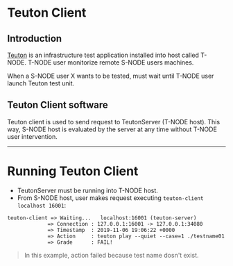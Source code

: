 
# Teuton Client

## Introduction

[Teuton](https://github.com/teuton-software/teuton) is an infrastructure test application installed into host called T-NODE. T-NODE user monitorize remote S-NODE users machines.

When a S-NODE user X wants to be tested, must wait until T-NODE user launch Teuton test unit.

## Teuton Client software

Teuton client is used to send request to TeutonServer (T-NODE host).
This way, S-NODE host is evaluated by the server at any time without T-NODE user intervention.

---
# Running Teuton Client

* TeutonServer must be running into T-NODE host.
* From S-NODE host, user makes request executing `teuton-client localhost 16001`:

```
teuton-client => Waiting...   localhost:16001 (teuton-server)
             => Connection : 127.0.0.1:16001 -> 127.0.0.1:34080
             => Timestamp  : 2019-11-06 19:06:22 +0000
             => Action     : teuton play --quiet --case=1 ./testname01
             => Grade      : FAIL!
```

> In this example, action failed because test name dosn't exist.

